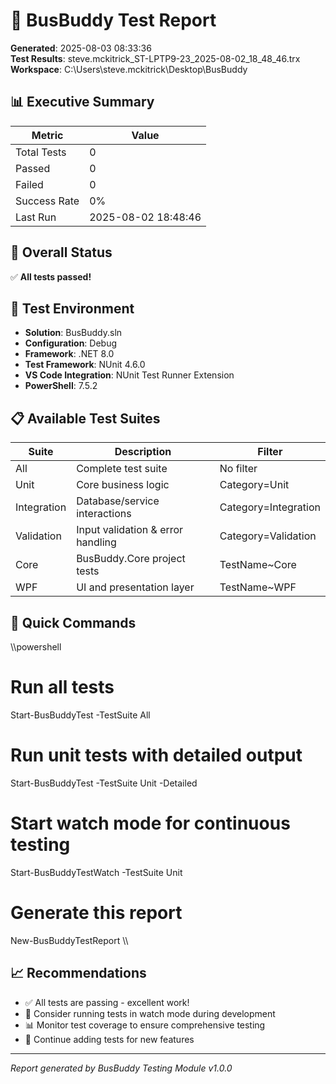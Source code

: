 # 🧪 BusBuddy Test Report

**Generated**: 2025-08-03 08:33:36  
**Test Results**: steve.mckitrick_ST-LPTP9-23_2025-08-02_18_48_46.trx  
**Workspace**: C:\Users\steve.mckitrick\Desktop\BusBuddy

## 📊 Executive Summary

| Metric | Value |
|--------|-------|
| Total Tests | 0 |
| Passed | 0 |
| Failed | 0 |
| Success Rate | 0% |
| Last Run | 2025-08-02 18:48:46 |

## 🎯 Overall Status

✅ **All tests passed!**

## 🔧 Test Environment

- **Solution**: BusBuddy.sln
- **Configuration**: Debug  
- **Framework**: .NET 8.0
- **Test Framework**: NUnit 4.6.0
- **VS Code Integration**: NUnit Test Runner Extension
- **PowerShell**: 7.5.2

## 📋 Available Test Suites

| Suite | Description | Filter |
|-------|-------------|--------|
| All | Complete test suite | No filter |
| Unit | Core business logic | Category=Unit |
| Integration | Database/service interactions | Category=Integration |
| Validation | Input validation & error handling | Category=Validation |
| Core | BusBuddy.Core project tests | TestName~Core |
| WPF | UI and presentation layer | TestName~WPF |

## 🚀 Quick Commands

\\\powershell
# Run all tests
Start-BusBuddyTest -TestSuite All

# Run unit tests with detailed output  
Start-BusBuddyTest -TestSuite Unit -Detailed

# Start watch mode for continuous testing
Start-BusBuddyTestWatch -TestSuite Unit

# Generate this report
New-BusBuddyTestReport
\\\

## 📈 Recommendations

- ✅ All tests are passing - excellent work!
- 🔄 Consider running tests in watch mode during development
- 📊 Monitor test coverage to ensure comprehensive testing
- 🎯 Continue adding tests for new features

---
*Report generated by BusBuddy Testing Module v1.0.0*
